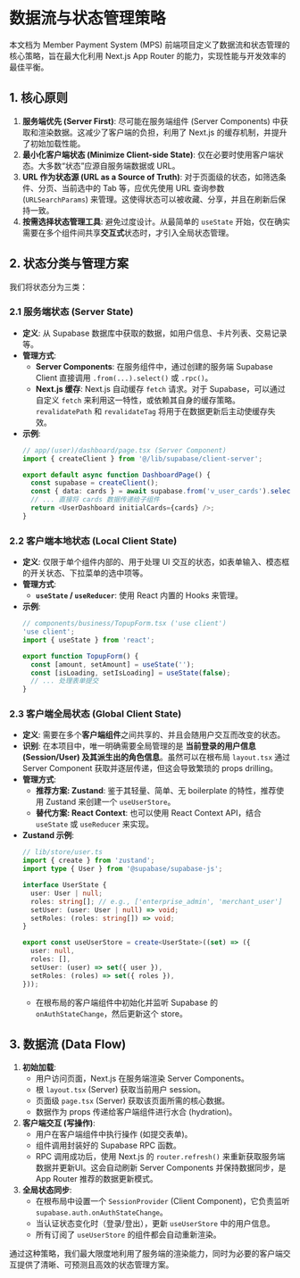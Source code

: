 # 数据流与状态管理策略

本文档为 Member Payment System (MPS) 前端项目定义了数据流和状态管理的核心策略，旨在最大化利用 Next.js App Router 的能力，实现性能与开发效率的最佳平衡。

## 1. 核心原则

1.  **服务端优先 (Server First)**: 尽可能在服务端组件 (Server Components) 中获取和渲染数据。这减少了客户端的负担，利用了 Next.js 的缓存机制，并提升了初始加载性能。
2.  **最小化客户端状态 (Minimize Client-side State)**: 仅在必要时使用客户端状态。大多数“状态”应源自服务端数据或 URL。
3.  **URL 作为状态源 (URL as a Source of Truth)**: 对于页面级的状态，如筛选条件、分页、当前选中的 Tab 等，应优先使用 URL 查询参数 (`URLSearchParams`) 来管理。这使得状态可以被收藏、分享，并且在刷新后保持一致。
4.  **按需选择状态管理工具**: 避免过度设计。从最简单的 `useState` 开始，仅在确实需要在多个组件间共享**交互式**状态时，才引入全局状态管理。

## 2. 状态分类与管理方案

我们将状态分为三类：

### 2.1 服务端状态 (Server State)

-   **定义**: 从 Supabase 数据库中获取的数据，如用户信息、卡片列表、交易记录等。
-   **管理方式**:
    -   **Server Components**: 在服务组件中，通过创建的服务端 Supabase Client 直接调用 `.from(...).select()` 或 `.rpc()`。
    -   **Next.js 缓存**: Next.js 自动缓存 `fetch` 请求。对于 Supabase，可以通过自定义 `fetch` 来利用这一特性，或依赖其自身的缓存策略。`revalidatePath` 和 `revalidateTag` 将用于在数据更新后主动使缓存失效。
-   **示例**:
    ```typescript
    // app/(user)/dashboard/page.tsx (Server Component)
    import { createClient } from '@/lib/supabase/client-server';
    
    export default async function DashboardPage() {
      const supabase = createClient();
      const { data: cards } = await supabase.from('v_user_cards').select('*');
      // ... 直接将 cards 数据传递给子组件
      return <UserDashboard initialCards={cards} />;
    }
    ```

### 2.2 客户端本地状态 (Local Client State)

-   **定义**: 仅限于单个组件内部的、用于处理 UI 交互的状态，如表单输入、模态框的开关状态、下拉菜单的选中项等。
-   **管理方式**:
    -   **`useState` / `useReducer`**: 使用 React 内置的 Hooks 来管理。
-   **示例**:
    ```typescript
    // components/business/TopupForm.tsx ('use client')
    'use client';
    import { useState } from 'react';
    
    export function TopupForm() {
      const [amount, setAmount] = useState('');
      const [isLoading, setIsLoading] = useState(false);
      // ... 处理表单提交
    }
    ```

### 2.3 客户端全局状态 (Global Client State)

-   **定义**: 需要在多个**客户端组件**之间共享的、并且会随用户交互而改变的状态。
-   **识别**: 在本项目中，唯一明确需要全局管理的是 **当前登录的用户信息 (Session/User) 及其派生出的角色信息**。虽然可以在根布局 `layout.tsx` 通过 Server Component 获取并逐层传递，但这会导致繁琐的 props drilling。
-   **管理方式**:
    -   **推荐方案: Zustand**: 鉴于其轻量、简单、无 boilerplate 的特性，推荐使用 Zustand 来创建一个 `useUserStore`。
    -   **替代方案: React Context**: 也可以使用 React Context API，结合 `useState` 或 `useReducer` 来实现。
-   **Zustand 示例**:
    ```typescript
    // lib/store/user.ts
    import { create } from 'zustand';
    import type { User } from '@supabase/supabase-js';

    interface UserState {
      user: User | null;
      roles: string[]; // e.g., ['enterprise_admin', 'merchant_user']
      setUser: (user: User | null) => void;
      setRoles: (roles: string[]) => void;
    }

    export const useUserStore = create<UserState>((set) => ({
      user: null,
      roles: [],
      setUser: (user) => set({ user }),
      setRoles: (roles) => set({ roles }),
    }));
    ```
    -   在根布局的客户端组件中初始化并监听 Supabase 的 `onAuthStateChange`，然后更新这个 store。

## 3. 数据流 (Data Flow)

1.  **初始加载**:
    -   用户访问页面，Next.js 在服务端渲染 Server Components。
    -   根 `layout.tsx` (Server) 获取当前用户 session。
    -   页面级 `page.tsx` (Server) 获取该页面所需的核心数据。
    -   数据作为 props 传递给客户端组件进行水合 (hydration)。
2.  **客户端交互 (写操作)**:
    -   用户在客户端组件中执行操作 (如提交表单)。
    -   组件调用封装好的 Supabase RPC 函数。
    -   RPC 调用成功后，使用 Next.js 的 `router.refresh()` 来重新获取服务端数据并更新UI。这会自动刷新 Server Components 并保持数据同步，是 App Router 推荐的数据更新模式。
3.  **全局状态同步**:
    -   在根布局中设置一个 `SessionProvider` (Client Component)，它负责监听 `supabase.auth.onAuthStateChange`。
    -   当认证状态变化时（登录/登出），更新 `useUserStore` 中的用户信息。
    -   所有订阅了 `useUserStore` 的组件都会自动重新渲染。

通过这种策略，我们最大限度地利用了服务端的渲染能力，同时为必要的客户端交互提供了清晰、可预测且高效的状态管理方案。